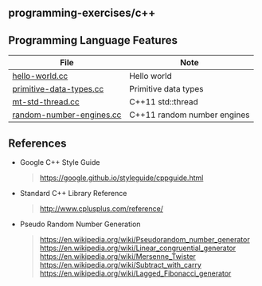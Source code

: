 ## programming-exercises/c++

## Programming Language Features
| File | Note
| --- | ---
| [hello-world.cc](hello-world.cc) | Hello world
| [primitive-data-types.cc](primitive-data-types.cc) | Primitive data types
| [mt-std-thread.cc](mt-std-thread.cc) | C++11 std::thread
| [random-number-engines.cc](random-number-engines.cc) | C++11 random number engines

## References
* Google C++ Style Guide
  > https://google.github.io/styleguide/cppguide.html
* Standard C++ Library Reference
  > http://www.cplusplus.com/reference/
* Pseudo Random Number Generation
  > https://en.wikipedia.org/wiki/Pseudorandom_number_generator
  > https://en.wikipedia.org/wiki/Linear_congruential_generator
  > https://en.wikipedia.org/wiki/Mersenne_Twister
  > https://en.wikipedia.org/wiki/Subtract_with_carry
  > https://en.wikipedia.org/wiki/Lagged_Fibonacci_generator

